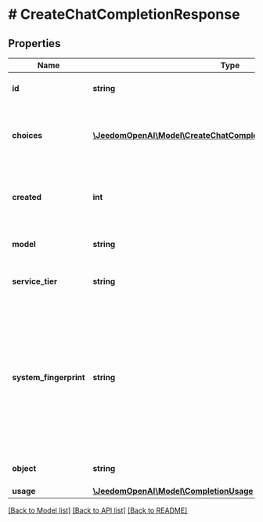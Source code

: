 # # CreateChatCompletionResponse

## Properties

Name | Type | Description | Notes
------------ | ------------- | ------------- | -------------
**id** | **string** | A unique identifier for the chat completion. |
**choices** | [**\JeedomOpenAI\Model\CreateChatCompletionResponseChoicesInner[]**](CreateChatCompletionResponseChoicesInner.md) | A list of chat completion choices. Can be more than one if &#x60;n&#x60; is greater than 1. |
**created** | **int** | The Unix timestamp (in seconds) of when the chat completion was created. |
**model** | **string** | The model used for the chat completion. |
**service_tier** | **string** | The service tier used for processing the request. | [optional]
**system_fingerprint** | **string** | This fingerprint represents the backend configuration that the model runs with.  Can be used in conjunction with the &#x60;seed&#x60; request parameter to understand when backend changes have been made that might impact determinism. | [optional]
**object** | **string** | The object type, which is always &#x60;chat.completion&#x60;. |
**usage** | [**\JeedomOpenAI\Model\CompletionUsage**](CompletionUsage.md) |  | [optional]

[[Back to Model list]](../../README.md#models) [[Back to API list]](../../README.md#endpoints) [[Back to README]](../../README.md)
